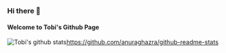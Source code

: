 ### Hi there 👋
####  Welcome to Tobi's Github Page

![Tobi's github stats](https://github-readme-stats.vercel.app/api?username=oluwatobi1&theme=midnight-purple&show_icons=true)https://github.com/anuraghazra/github-readme-stats
<!--
**oluwatobi1/oluwatobi1** is a ✨ _special_ ✨ repository because its `README.md` (this file) appears on your GitHub profile.

Here are some ideas to get you started:

- 🌱 I’m currently learning ...
- 🔭 I’m currently working on ...
- 👯 I’m looking to collaborate on ...
- 🤔 I’m looking for help with ...
- 💬 Ask me about ...
- 📫 How to reach me: ...
- 😄 Pronouns: ...
- ⚡ Fun fact: ...
-->
